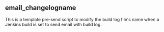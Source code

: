 ## email_changelogname
This is a template pre-send script to modify the build log file's name when a Jenkins build is set to send email with build log.
